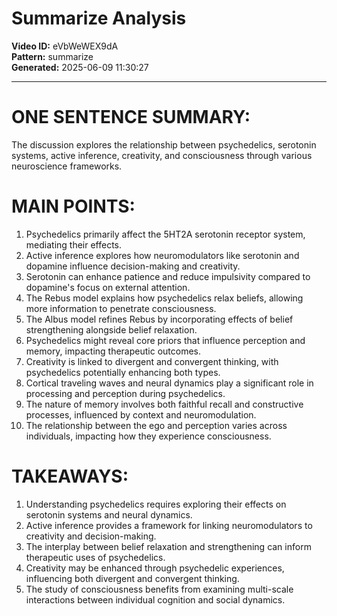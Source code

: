 # Summarize Analysis

**Video ID:** eVbWeWEX9dA  
**Pattern:** summarize  
**Generated:** 2025-06-09 11:30:27  

---

# ONE SENTENCE SUMMARY:
The discussion explores the relationship between psychedelics, serotonin systems, active inference, creativity, and consciousness through various neuroscience frameworks.

# MAIN POINTS:
1. Psychedelics primarily affect the 5HT2A serotonin receptor system, mediating their effects.
2. Active inference explores how neuromodulators like serotonin and dopamine influence decision-making and creativity.
3. Serotonin can enhance patience and reduce impulsivity compared to dopamine's focus on external attention.
4. The Rebus model explains how psychedelics relax beliefs, allowing more information to penetrate consciousness.
5. The Albus model refines Rebus by incorporating effects of belief strengthening alongside belief relaxation.
6. Psychedelics might reveal core priors that influence perception and memory, impacting therapeutic outcomes.
7. Creativity is linked to divergent and convergent thinking, with psychedelics potentially enhancing both types.
8. Cortical traveling waves and neural dynamics play a significant role in processing and perception during psychedelics.
9. The nature of memory involves both faithful recall and constructive processes, influenced by context and neuromodulation.
10. The relationship between the ego and perception varies across individuals, impacting how they experience consciousness.

# TAKEAWAYS:
1. Understanding psychedelics requires exploring their effects on serotonin systems and neural dynamics.
2. Active inference provides a framework for linking neuromodulators to creativity and decision-making.
3. The interplay between belief relaxation and strengthening can inform therapeutic uses of psychedelics.
4. Creativity may be enhanced through psychedelic experiences, influencing both divergent and convergent thinking.
5. The study of consciousness benefits from examining multi-scale interactions between individual cognition and social dynamics.